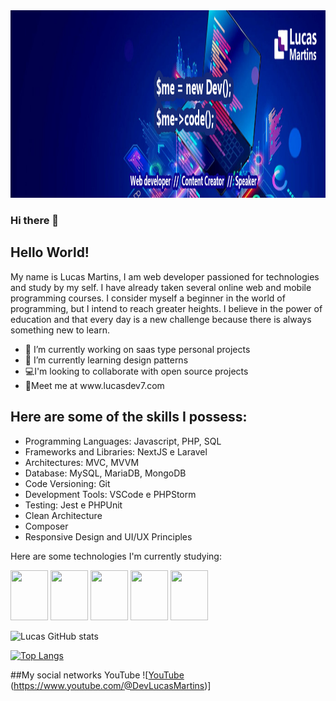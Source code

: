 <img width="900" height="300" src="capa linkedin.png" />

### Hi there 👋

<!--
**Lucasdev7/lucasdev7** is a ✨ _special_ ✨ repository because its `README.md` (this file) appears on your GitHub profile.
-->

## Hello World! 
My name is Lucas Martins, I am web developer passioned for technologies and study by my self. I have already taken several online web and 
mobile programming courses. I consider myself a beginner in the world of programming, but I intend to reach greater heights. 
I believe in the power of education and that every day is a new challenge because there is always something new to learn.

<ul>
<li>🔭 I’m currently working on saas type personal projects</li>
<li>🌱 I’m currently learning design patterns</li>
<li>💻I'm looking to collaborate with open source projects</li>  
<li>🔎Meet me at www.lucasdev7.com</li>
</ul>

## Here are some of the skills I possess:
<ul>
<li>Programming Languages: Javascript, PHP, SQL</li>
<li>Frameworks and Libraries: NextJS e Laravel</li>
<li>Architectures: MVC, MVVM</li>
<li>Database: MySQL, MariaDB, MongoDB</li>
<li>Code Versioning: Git</li>
<li>Development Tools: VSCode e PHPStorm</li>
<li>Testing: Jest e PHPUnit</li>
<li>Clean Architecture</li>
<li>Composer</li>
<li>Responsive Design and UI/UX Principles</li>
</ul>

Here are some technologies I'm currently studying:

<div>
  <img width="60" height="80" src="https://cdn.jsdelivr.net/gh/devicons/devicon/icons/html5/html5-original.svg" />
  <img width="60" height="80" src="https://cdn.jsdelivr.net/gh/devicons/devicon/icons/css3/css3-original.svg" />
  <img width="60" height="80" src="https://cdn.jsdelivr.net/gh/devicons/devicon/icons/javascript/javascript-original.svg" />
  <img width="60" height="80" src="https://cdn.jsdelivr.net/gh/devicons/devicon/icons/php/php-original.svg" />
  <img width="60" height="80" src="https://cdn.jsdelivr.net/gh/devicons/devicon/icons/mysql/mysql-original.svg" />
</div>

![Lucas GitHub stats](https://github-readme-stats.vercel.app/api?username=lucasdev7&show_icons=true&theme=radical)

[![Top Langs](https://github-readme-stats.vercel.app/api/top-langs/?username=lucasdev7&layout=pie)](https://github.com/anuraghazra/github-readme-stats)


##My social networks
YouTube	![[YouTube](https://img.shields.io/badge/YouTube-%23FF0000.svg?style=for-the-badge&logo=YouTube&logoColor=white) (https://www.youtube.com/@DevLucasMartins)]

